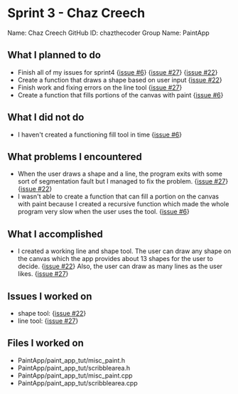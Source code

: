 # Sprint 3 - Chaz Creech
Name: Chaz Creech
GitHub ID: chazthecoder
Group Name: PaintApp
## What I planned to do
* Finish all of my issues for sprint4 {[issue #6](https://github.com/utk-cs340-spring22/PaintApp/issues/6#issue-1147271938)} {[issue #27](https://github.com/utk-cs340-spring22/PaintApp/issues/27#issue-1188443558)} {[issue #22](https://github.com/utk-cs340-spring22/PaintApp/issues/22#issue-1188380090)}
* Create a function that draws a shape based on user input {[issue #22](https://github.com/utk-cs340-spring22/PaintApp/issues/22#issue-1188380090)}
* Finish work and fixing errors on the line tool {[issue #27](https://github.com/utk-cs340-spring22/PaintApp/issues/27#issue-1188443558)}
* Create a function that fills portions of the canvas with paint {[issue #6](https://github.com/utk-cs340-spring22/PaintApp/issues/6#issue-1147271938)}
## What I did not do
* I haven't created a functioning fill tool in time {[issue #6](https://github.com/utk-cs340-spring22/PaintApp/issues/6#issue-1147271938)}
## What problems I encountered
* When the user draws a shape and a line, the program exits with some sort of segmentation fault but I managed to fix the problem. {[issue #27](https://github.com/utk-cs340-spring22/PaintApp/issues/27#issue-1188443558)} {[issue #22](https://github.com/utk-cs340-spring22/PaintApp/issues/22#issue-1188380090)}
* I wasn't able to create a function that can fill a portion on the canvas with paint because I created a recursive function which made the whole program very slow when the user uses the tool. {[issue #6](https://github.com/utk-cs340-spring22/PaintApp/issues/6#issue-1147271938)}
## What I accomplished
* I created a working line and shape tool. The user can draw any shape on the canvas which the app provides about 13 shapes for the user to decide. {[issue #22](https://github.com/utk-cs340-spring22/PaintApp/issues/22#issue-1188380090)} Also, the user can draw as many lines as the user likes. {[issue #27](https://github.com/utk-cs340-spring22/PaintApp/issues/27#issue-1188443558)}
## Issues I worked on
* shape tool: {[issue #22](https://github.com/utk-cs340-spring22/PaintApp/issues/22#issue-1188380090)}
* line tool: {[issue #27](https://github.com/utk-cs340-spring22/PaintApp/issues/27#issue-1188443558)}
## Files I worked on
* PaintApp/paint_app_tut/misc_paint.h
* PaintApp/paint_app_tut/scribblearea.h
* PaintApp/paint_app_tut/misc_paint.cpp
* PaintApp/paint_app_tut/scribblearea.cpp
